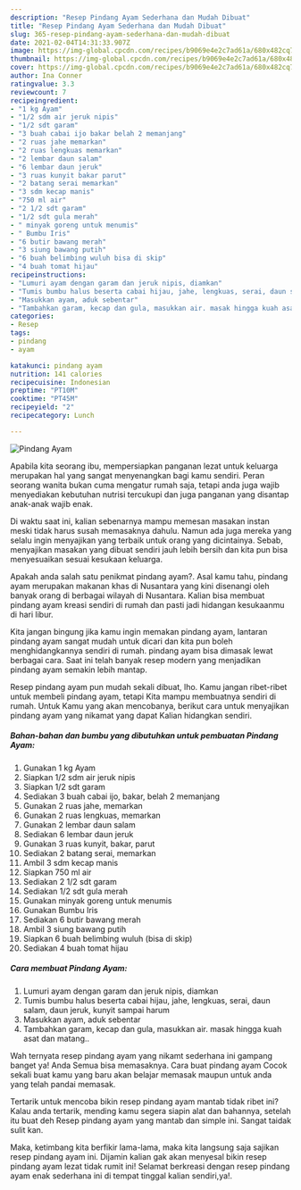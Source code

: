 ```yaml
---
description: "Resep Pindang Ayam Sederhana dan Mudah Dibuat"
title: "Resep Pindang Ayam Sederhana dan Mudah Dibuat"
slug: 365-resep-pindang-ayam-sederhana-dan-mudah-dibuat
date: 2021-02-04T14:31:33.907Z
image: https://img-global.cpcdn.com/recipes/b9069e4e2c7ad61a/680x482cq70/pindang-ayam-foto-resep-utama.jpg
thumbnail: https://img-global.cpcdn.com/recipes/b9069e4e2c7ad61a/680x482cq70/pindang-ayam-foto-resep-utama.jpg
cover: https://img-global.cpcdn.com/recipes/b9069e4e2c7ad61a/680x482cq70/pindang-ayam-foto-resep-utama.jpg
author: Ina Conner
ratingvalue: 3.3
reviewcount: 7
recipeingredient:
- "1 kg Ayam"
- "1/2 sdm air jeruk nipis"
- "1/2 sdt garam"
- "3 buah cabai ijo bakar belah 2 memanjang"
- "2 ruas jahe memarkan"
- "2 ruas lengkuas memarkan"
- "2 lembar daun salam"
- "6 lembar daun jeruk"
- "3 ruas kunyit bakar parut"
- "2 batang serai memarkan"
- "3 sdm kecap manis"
- "750 ml air"
- "2 1/2 sdt garam"
- "1/2 sdt gula merah"
- " minyak goreng untuk menumis"
- " Bumbu Iris"
- "6 butir bawang merah"
- "3 siung bawang putih"
- "6 buah belimbing wuluh bisa di skip"
- "4 buah tomat hijau"
recipeinstructions:
- "Lumuri ayam dengan garam dan jeruk nipis, diamkan"
- "Tumis bumbu halus beserta cabai hijau, jahe, lengkuas, serai, daun salam, daun jeruk, kunyit sampai harum"
- "Masukkan ayam, aduk sebentar"
- "Tambahkan garam, kecap dan gula, masukkan air. masak hingga kuah asat dan matang.."
categories:
- Resep
tags:
- pindang
- ayam

katakunci: pindang ayam 
nutrition: 141 calories
recipecuisine: Indonesian
preptime: "PT10M"
cooktime: "PT45M"
recipeyield: "2"
recipecategory: Lunch

---
```



![Pindang Ayam](https://img-global.cpcdn.com/recipes/b9069e4e2c7ad61a/680x482cq70/pindang-ayam-foto-resep-utama.jpg)

Apabila kita seorang ibu, mempersiapkan panganan lezat untuk keluarga merupakan hal yang sangat menyenangkan bagi kamu sendiri. Peran seorang  wanita bukan cuma mengatur rumah saja, tetapi anda juga wajib menyediakan kebutuhan nutrisi tercukupi dan juga panganan yang disantap anak-anak wajib enak.

Di waktu  saat ini, kalian sebenarnya mampu memesan masakan instan meski tidak harus susah memasaknya dahulu. Namun ada juga mereka yang selalu ingin menyajikan yang terbaik untuk orang yang dicintainya. Sebab, menyajikan masakan yang dibuat sendiri jauh lebih bersih dan kita pun bisa menyesuaikan sesuai kesukaan keluarga. 



Apakah anda salah satu penikmat pindang ayam?. Asal kamu tahu, pindang ayam merupakan makanan khas di Nusantara yang kini disenangi oleh banyak orang di berbagai wilayah di Nusantara. Kalian bisa membuat pindang ayam kreasi sendiri di rumah dan pasti jadi hidangan kesukaanmu di hari libur.

Kita jangan bingung jika kamu ingin memakan pindang ayam, lantaran pindang ayam sangat mudah untuk dicari dan kita pun boleh menghidangkannya sendiri di rumah. pindang ayam bisa dimasak lewat berbagai cara. Saat ini telah banyak resep modern yang menjadikan pindang ayam semakin lebih mantap.

Resep pindang ayam pun mudah sekali dibuat, lho. Kamu jangan ribet-ribet untuk membeli pindang ayam, tetapi Kita mampu membuatnya sendiri di rumah. Untuk Kamu yang akan mencobanya, berikut cara untuk menyajikan pindang ayam yang nikamat yang dapat Kalian hidangkan sendiri.

<!--inarticleads1-->

##### Bahan-bahan dan bumbu yang dibutuhkan untuk pembuatan Pindang Ayam:

1. Gunakan 1 kg Ayam
1. Siapkan 1/2 sdm air jeruk nipis
1. Siapkan 1/2 sdt garam
1. Sediakan 3 buah cabai ijo, bakar, belah 2 memanjang
1. Gunakan 2 ruas jahe, memarkan
1. Gunakan 2 ruas lengkuas, memarkan
1. Gunakan 2 lembar daun salam
1. Sediakan 6 lembar daun jeruk
1. Gunakan 3 ruas kunyit, bakar, parut
1. Sediakan 2 batang serai, memarkan
1. Ambil 3 sdm kecap manis
1. Siapkan 750 ml air
1. Sediakan 2 1/2 sdt garam
1. Sediakan 1/2 sdt gula merah
1. Gunakan  minyak goreng untuk menumis
1. Gunakan  Bumbu Iris
1. Sediakan 6 butir bawang merah
1. Ambil 3 siung bawang putih
1. Siapkan 6 buah belimbing wuluh (bisa di skip)
1. Sediakan 4 buah tomat hijau




<!--inarticleads2-->

##### Cara membuat Pindang Ayam:

1. Lumuri ayam dengan garam dan jeruk nipis, diamkan
1. Tumis bumbu halus beserta cabai hijau, jahe, lengkuas, serai, daun salam, daun jeruk, kunyit sampai harum
1. Masukkan ayam, aduk sebentar
1. Tambahkan garam, kecap dan gula, masukkan air. masak hingga kuah asat dan matang..




Wah ternyata resep pindang ayam yang nikamt sederhana ini gampang banget ya! Anda Semua bisa memasaknya. Cara buat pindang ayam Cocok sekali buat kamu yang baru akan belajar memasak maupun untuk anda yang telah pandai memasak.

Tertarik untuk mencoba bikin resep pindang ayam mantab tidak ribet ini? Kalau anda tertarik, mending kamu segera siapin alat dan bahannya, setelah itu buat deh Resep pindang ayam yang mantab dan simple ini. Sangat taidak sulit kan. 

Maka, ketimbang kita berfikir lama-lama, maka kita langsung saja sajikan resep pindang ayam ini. Dijamin kalian gak akan menyesal bikin resep pindang ayam lezat tidak rumit ini! Selamat berkreasi dengan resep pindang ayam enak sederhana ini di tempat tinggal kalian sendiri,ya!.

